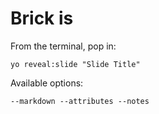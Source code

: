 
# Brick is <superb-word></superb-word>

From the terminal, pop in:

  ```yo reveal:slide "Slide Title"```

Available options:

 ```--markdown --attributes --notes```
